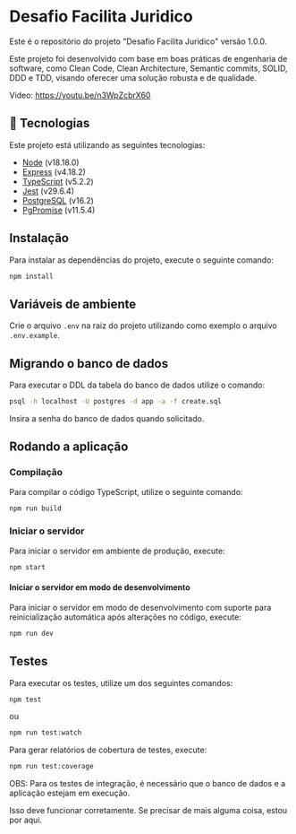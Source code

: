 # Desafio Facilita Juridico

Este é o repositório do projeto "Desafio Facilita Juridico" versão 1.0.0.

Este projeto foi desenvolvido com base em boas práticas de engenharia de software, como Clean Code, Clean Architecture, Semantic commits, SOLID, DDD e TDD,
visando oferecer uma solução robusta e de qualidade.

Video: https://youtu.be/n3WpZcbrX60

## 🚀 Tecnologias

Este projeto está utilizando as seguintes tecnologias:

-   [Node](https://nodejs.org/en) (v18.18.0)
-   [Express](https://expressjs.com/) (v4.18.2)
-   [TypeScript](https://www.typescriptlang.org/) (v5.2.2)
-   [Jest](https://jestjs.io/) (v29.6.4)
-   [PostgreSQL](https://www.postgresql.org/) (v16.2)
-   [PgPromise](https://vitaly-t.github.io/pg-promise/) (v11.5.4)

## Instalação

Para instalar as dependências do projeto, execute o seguinte comando:

```bash
npm install
```

## Variáveis de ambiente

Crie o arquivo `.env` na raiz do projeto utilizando como exemplo o arquivo `.env.example`.

## Migrando o banco de dados

Para executar o DDL da tabela do banco de dados utilize o comando:

```bash
psql -h localhost -U postgres -d app -a -f create.sql
```

Insira a senha do banco de dados quando solicitado.

## Rodando a aplicação

### Compilação

Para compilar o código TypeScript, utilize o seguinte comando:

```bash
npm run build
```

### Iniciar o servidor

Para iniciar o servidor em ambiente de produção, execute:

```bash
npm start
```

#### Iniciar o servidor em modo de desenvolvimento

Para iniciar o servidor em modo de desenvolvimento com suporte para reinicialização automática após alterações no código, execute:

```bash
npm run dev
```

## Testes

Para executar os testes, utilize um dos seguintes comandos:

```bash
npm test
```

ou

```bash
npm run test:watch
```

Para gerar relatórios de cobertura de testes, execute:

```bash
npm run test:coverage
```

OBS: Para os testes de integração, é necessário que o banco de dados e a aplicação estejam em execução.

Isso deve funcionar corretamente. Se precisar de mais alguma coisa, estou por aqui.
